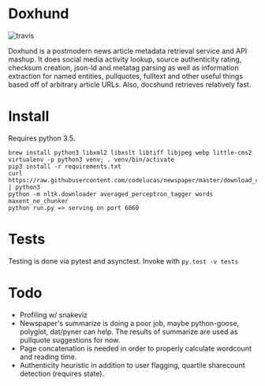 # Doxhund
![travis](https://travis-ci.org/psolbach/doxhund.svg?branch=master)    

Doxhund is a postmodern news article metadata retrieval service and API mashup. It does social media activity lookup, source authenticity rating, checksum creation, json-ld and metatag parsing as well as information extraction for named entities, pullquotes, fulltext and other useful things based off of arbitrary article URLs. Also, docshund retrieves relatively fast.

# Install
Requires python 3.5.

```
brew install python3 libxml2 libxslt libtiff libjpeg webp little-cms2
virtualenv -p python3 venv; . venv/bin/activate
pip3 install -r requirements.txt
curl https://raw.githubusercontent.com/codelucas/newspaper/master/download_corpora.py | python3
python -m nltk.downloader averaged_perceptron_tagger words maxent_ne_chunker
python run.py => serving on port 6060
```

# Tests
Testing is done via pytest and asynctest.
Invoke with `py.test -v tests`

# Todo
* Profiling w/ snakeviz
* Newspaper's summarize is doing a poor job, maybe python-goose, polyglot, dat/pyner can help.
The results of summarize are used as pullquote suggestions for now.
* Page concatenation is needed in order to properly calculate wordcount and reading time.
* Authenticity heuristic in addition to user flagging, quartile sharecount detection (requires state).
